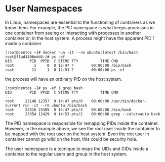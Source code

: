 # User Namespaces
In Linux, namespaces are essential to the functioning of containers as we know them. For example, the PID namespace is what keeps processes in one container from seeing or interacting with processes in another container or, in the host system. A process might have the apparent PID 1 inside a container

    [root@centos ~]# docker run -it --rm ubuntu:latest /bin/bash
    root@f1ad1406edd4:/# ps -ef
    UID        PID  PPID  C STIME TTY          TIME CMD
    root         1     0  0 12:47 ?        00:00:00 /bin/bash
    root        11     1  0 12:51 ?        00:00:00 ps -ef

the process will have an ordinary PID on the host system.

    [root@centos ~]# ps -ef | grep bash
    UID        PID  PPID  C STIME TTY          TIME CMD
    ...
    root     23148 12357  0 14:47 pts/0    00:00:00 /usr/bin/docker-current run -it --rm ubuntu /bin/bash
    root     23316 23305  0 14:47 pts/3    00:00:00 /bin/bash
    root     23354 12429  0 14:53 pts/2    00:00:00 grep --color=auto bash

The PID namespace is responsible for remapping PIDs inside the container. However, in the example above, we see the root user inside the container to be mapped with the root user on the host system. Even the rrot user in container cannot go wild on the host, this could be security hole.

The user namespace is a tecnique to maps the UIDs and GIDs inside a container to the regular users and group in the host system.

